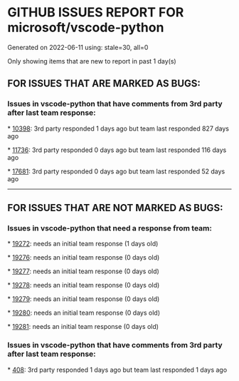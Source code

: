 
# GITHUB ISSUES REPORT FOR microsoft/vscode-python


Generated on 2022-06-11 using: stale=30, all=0


Only showing items that are new to report in past 1 day(s)


## FOR ISSUES THAT ARE MARKED AS BUGS:


### Issues in vscode-python that have comments from 3rd party after last team response:


\* [10398](https://github.com/microsoft/vscode-python/issues/10398 "Debug of parametrized pytest fails to find test when using zsh shells"): 3rd party responded 1 days ago but team last responded 827 days ago

\* [11736](https://github.com/microsoft/vscode-python/issues/11736 "Argument filtering for pytest fails to handle custom arguments"): 3rd party responded 0 days ago but team last responded 116 days ago

\* [17681](https://github.com/microsoft/vscode-python/issues/17681 "Extra newline added to cells after formatting with any formatter"): 3rd party responded 0 days ago but team last responded 52 days ago

---

## FOR ISSUES THAT ARE NOT MARKED AS BUGS:


### Issues in vscode-python that need a response from team:


\* [19272](https://github.com/microsoft/vscode-python/issues/19272 "Run does not produce expected result, debug works however."): needs an initial team response (1 days old)

\* [19276](https://github.com/microsoft/vscode-python/issues/19276 "VS Code `python.envFile` does not seem to work with `python.defaultInterpreterPath`"): needs an initial team response (0 days old)

\* [19277](https://github.com/microsoft/vscode-python/issues/19277 "Extension is watching files outside of the workspace"): needs an initial team response (0 days old)

\* [19278](https://github.com/microsoft/vscode-python/issues/19278 "Plot images while connected remotely"): needs an initial team response (0 days old)

\* [19279](https://github.com/microsoft/vscode-python/issues/19279 "PyTest discovery fails when pytest.ini contains parameters for pytest plugin  "): needs an initial team response (0 days old)

\* [19280](https://github.com/microsoft/vscode-python/issues/19280 "Failed to load message bundle. See console for details. across everything"): needs an initial team response (0 days old)

\* [19281](https://github.com/microsoft/vscode-python/issues/19281 "Recognize r'<string>' literals as Python does"): needs an initial team response (0 days old)

### Issues in vscode-python that have comments from 3rd party after last team response:


\* [408](https://github.com/microsoft/vscode-python/issues/408 "Implement linting on change"): 3rd party responded 1 days ago but team last responded 1 days ago
